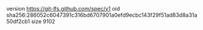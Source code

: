 version https://git-lfs.github.com/spec/v1
oid sha256:286052c6047391c316bd6707901a0efd9ecbc143f29f51ad83d8a31a50df2cb1
size 9102
